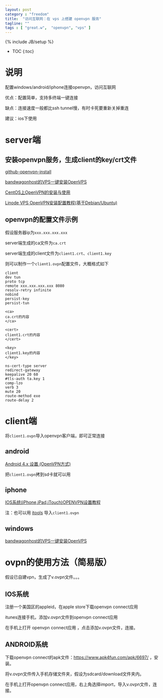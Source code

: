 ```yaml
---
layout: post
category : "freedom"
title:  "访问互联网：在 vps 上搭建 openvpn 服务"
tagline: ""
tags : [ "great.w",  "openvpn", "vps" ] 
---
```

{% include JB/setup %}

* TOC
{:toc}

# 说明

配置windows/android/iphone连接openvpn，访问互联网

优点：配置简单，支持多终端一键连接

缺点：连接速度一般都比ssh tunnel慢，有时卡死要重新关掉重连

建议：ios下使用

# server端

## 安装openvpn服务，生成client的key/crt文件

[github-openvpn-install](https://github.com/Nyr/openvpn-install)

[bandwagonhost的VPS一键安装OpenVPS](http://www.goagent.biz/thread-1362-1-1.html)

[CentOS上OpenVPN的安装与使用](http://www.oschina.net/question/54100_26864)

[Linode VPS OpenVPN安装配置教程(基于Debian/Ubuntu)](http://www.vpser.net/build/linode-install-openvpn.html)

## openvpn的配置文件示例

假设服务器ip为``xxx.xxx.xxx.xxx``

server端生成的ca文件为``ca.crt``

server端生成的client文件为``client1.crt``、``client1.key``

则可以制作一个``client1.ovpn``配置文件，大概格式如下

    client
    dev tun      
    proto tcp
    remote xxx.xxx.xxx.xxx 8080
    resolv-retry infinite
    nobind
    persist-key
    persist-tun

    <ca>
    ca.crt的内容
    </ca>

    <cert>
    client1.crt的内容
    </cert>

    <key>
    client1.key的内容
    </key>

    ns-cert-type server
    redirect-gateway
    keepalive 20 60
    #tls-auth ta.key 1
    comp-lzo
    verb 3
    mute 20
    route-method exe
    route-delay 2


# client端

将``client1.ovpn``导入openvpn客户端，即可正常连接

## android

[Android 4.x 设置 (OpenVPN方式)](https://www.grjsq.me/shiyong/90.html)

把``client1.ovpn``拷到sd卡就可以用

## iphone

[IOS系统(iPhone,iPad,iTouch)OPENVPN设置教程](http://jingyan.baidu.com/article/f0e83a25da438222e5910193.html)

注：也可以用 [itools](http://www.itools.cn/) 导入``client1.ovpn``

## windows 

[bandwagonhost的VPS一键安装OpenVPS](http://www.goagent.biz/thread-1362-1-1.html)


# ovpn的使用方法（简易版）

假设已自建vpn，生成了v.ovpn文件。。。

## IOS系统

注册一个美国区的appleid，在apple store下载openvpn connect应用

itunes连接手机，添加v.ovpn文件到openvpn connect应用

在手机上打开 openvpn connect应用 ，点击添加v.ovpn文件，连接。

## ANDROID系统

下载openvpn connect的apk文件：https://www.apk4fun.com/apk/6697/ ，安装。

将v.ovpn文件传入手机存储文件夹，假设为sdcard/download文件夹内。

在手机上打开openvpn connect应用，右上角选择import，导入v.ovpn文件，连接。
